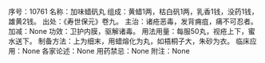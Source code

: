 序号：10761
名称：加味蜡矾丸
组成：黄蜡1两，枯白矾1两，乳香1钱，没药1钱，雄黄2钱。
出处：《寿世保元》卷九。
主治：诸疮恶毒，发背痈疽，痛不可忍者。
加减：None
功效：卫护内膜，驱解诸毒。
用法用量：每服50丸，视疮上下，蜜水送下。
制备方法：上为细末，用蜡熔化为丸，如梧桐子大，朱砂为衣。
临床应用：None
各家论述：None
用药禁忌：None
附注：None
